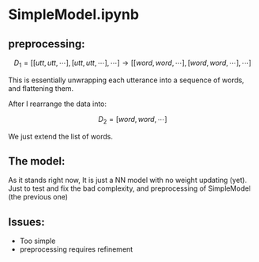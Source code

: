 # SimpleModel.ipynb

## preprocessing:
$$
D_1 = [[utt, utt,\cdots], [utt, utt, \cdots], \cdots] \longrightarrow [[word,word, \cdots], [word, word, \cdots],\cdots] 
$$
 
This is essentially unwrapping each utterance into a sequence of words, and flattening them.

After I rearrange the data into: 

$$
D_2 = [word, word, \cdots]
$$

We just extend the list of words.

## The model:
As it stands right now, It is just a NN model with no weight updating (yet). Just to test and fix the 
bad complexity, and preprocessing of SimpleModel (the previous one)

## Issues:
- Too simple 
- preprocessing requires refinement

